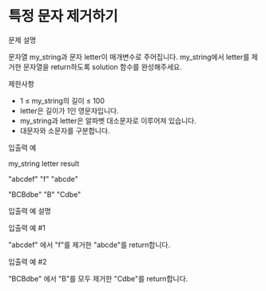 <h1>특정 문자 제거하기</h1>

문제 설명

문자열 my_string과 문자 letter이 매개변수로 주어집니다. my_string에서 letter를 제거한 문자열을 return하도록 solution 함수를 완성해주세요.

제한사항

- 1 ≤ my_string의 길이 ≤ 100
- letter은 길이가 1인 영문자입니다.
- my_string과 letter은 알파벳 대소문자로 이루어져 있습니다.
- 대문자와 소문자를 구분합니다.

입출력 예

my_string	letter	result

"abcdef"	"f"	"abcde"

"BCBdbe"	"B"	"Cdbe"


입출력 예 설명

입출력 예 #1

"abcdef" 에서 "f"를 제거한 "abcde"를 return합니다.

입출력 예 #2

"BCBdbe" 에서 "B"를 모두 제거한 "Cdbe"를 return합니다.
